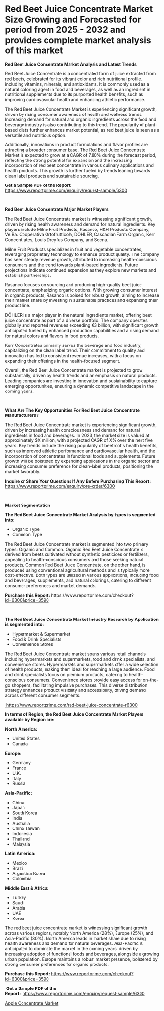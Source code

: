 <p><h1>Red Beet Juice Concentrate Market Size Growing and Forecasted for period from 2025 - 2032 and provides complete market analysis of this market</h1></p><p><strong>Red Beet Juice Concentrate Market Analysis and Latest Trends</strong></p>
<p><p>Red Beet Juice Concentrate is a concentrated form of juice extracted from red beets, celebrated for its vibrant color and rich nutritional profile, including vitamins, minerals, and antioxidants. It is commonly used as a natural coloring agent in food and beverages, as well as an ingredient in nutritional supplements due to its purported health benefits, such as improving cardiovascular health and enhancing athletic performance.</p><p>The Red Beet Juice Concentrate Market is experiencing significant growth, driven by rising consumer awareness of health and wellness trends. Increasing demand for natural and organic ingredients across the food and beverage industry is also contributing to this trend. The popularity of plant-based diets further enhances market potential, as red beet juice is seen as a versatile and nutritious option.</p><p>Additionally, innovations in product formulations and flavor profiles are attracting a broader consumer base. The Red Beet Juice Concentrate Market is expected to grow at a CAGR of 7.80% during the forecast period, reflecting the strong potential for expansion and the increasing incorporation of red beet concentrate in various culinary applications and health products. This growth is further fueled by trends leaning towards clean label products and sustainable sourcing.</p></p>
<p><strong>Get a Sample PDF of the Report:&nbsp;</strong> <a href="https://www.reportprime.com/enquiry/request-sample/6300?utm_campaign=3068&utm_medium=2&utm_source=Github&utm_content=ia&utm_term=19032025&utm_id=red-beet-juice-concentrate">https://www.reportprime.com/enquiry/request-sample/6300</a></p>
<p>&nbsp;</p>
<p><strong>Red Beet Juice Concentrate Major Market Players</strong></p>
<p><p>The Red Beet Juice Concentrate market is witnessing significant growth, driven by rising health awareness and demand for natural ingredients. Key players include Milne Fruit Products, Rasanco, H&H Products Company, Ve.Ba. Cooperativa Ortofrutticola, DÖHLER, Cascadian Farm Organic, Kerr Concentrates, Louis Dreyfus Company, and Secna.</p><p>Milne Fruit Products specializes in fruit and vegetable concentrates, leveraging proprietary technology to enhance product quality. The company has seen steady revenue growth, attributed to increasing health-conscious consumers and the trend towards plant-based ingredients. Future projections indicate continued expansion as they explore new markets and establish partnerships.</p><p>Rasanco focuses on sourcing and producing high-quality beet juice concentrate, emphasizing organic options. With growing consumer interest in organic products, Rasanco is poised for robust growth, aiming to increase their market share by investing in sustainable practices and expanding their product line.</p><p>DÖHLER is a major player in the natural ingredients market, offering beet juice concentrate as part of a diverse portfolio. The company operates globally and reported revenues exceeding €3 billion, with significant growth anticipated fueled by enhanced production capabilities and a rising demand for natural colors and flavors in food products.</p><p>Kerr Concentrates primarily serves the beverage and food industry, capitalizing on the clean label trend. Their commitment to quality and innovation has led to consistent revenue increases, with a focus on expanding their offerings in the health-focused segment.</p><p>Overall, the Red Beet Juice Concentrate market is projected to grow substantially, driven by health trends and an emphasis on natural products. Leading companies are investing in innovation and sustainability to capture emerging opportunities, ensuring a dynamic competitive landscape in the coming years.</p></p>
<p>&nbsp;</p>
<p><strong>What Are The Key Opportunities For Red Beet Juice Concentrate Manufacturers?</strong></p>
<p><p>The Red Beet Juice Concentrate market is experiencing significant growth, driven by increasing health consciousness and demand for natural ingredients in food and beverages. In 2023, the market size is valued at approximately $X million, with a projected CAGR of X% over the next five years. Key trends include the rising popularity of beetroot's health benefits, such as improved athletic performance and cardiovascular health, and the incorporation of concentrates in functional foods and supplements. Future growth will be bolstered by expanding applications in the organic sector and increasing consumer preference for clean-label products, positioning the market favorably.</p></p>
<p><strong>Inquire or Share Your Questions If Any Before Purchasing This Report:</strong> <a href="https://www.reportprime.com/enquiry/pre-order/6300?utm_campaign=3068&utm_medium=2&utm_source=Github&utm_content=ia&utm_term=19032025&utm_id=red-beet-juice-concentrate">https://www.reportprime.com/enquiry/pre-order/6300</a></p>
<p>&nbsp;</p>
<p><strong>Market Segmentation</strong></p>
<p><strong>The Red Beet Juice Concentrate Market Analysis by types is segmented into:</strong></p>
<p><ul><li>Organic Type</li><li>Common Type</li></ul></p>
<p><p>The Red Beet Juice Concentrate market is segmented into two primary types: Organic and Common. Organic Red Beet Juice Concentrate is derived from beets cultivated without synthetic pesticides or fertilizers, appealing to health-conscious consumers and those seeking natural products. Common Red Beet Juice Concentrate, on the other hand, is produced using conventional agricultural methods and is typically more cost-effective. Both types are utilized in various applications, including food and beverages, supplements, and natural colorings, catering to different consumer preferences and market demands.</p></p>
<p><strong>Purchase this Report:&nbsp;</strong><a href="https://www.reportprime.com/checkout?id=6300&price=3590&utm_campaign=3068&utm_medium=2&utm_source=Github&utm_content=ia&utm_term=19032025&utm_id=red-beet-juice-concentrate">https://www.reportprime.com/checkout?id=6300&price=3590</a></p>
<p>&nbsp;</p>
<p><strong>The Red Beet Juice Concentrate Market Industry Research by Application is segmented into:</strong></p>
<p><ul><li>Hypermarket & Supermarket</li><li>Food & Drink Specialists</li><li>Convenience Stores</li></ul></p>
<p><p>The Red Beet Juice Concentrate market spans various retail channels including hypermarkets and supermarkets, food and drink specialists, and convenience stores. Hypermarkets and supermarkets offer a wide selection of health products, making them ideal for reaching a large audience. Food and drink specialists focus on premium products, catering to health-conscious consumers. Convenience stores provide easy access for on-the-go shoppers, facilitating impulsive purchases. This diverse distribution strategy enhances product visibility and accessibility, driving demand across different consumer segments.</p></p>
<p><a href="https://www.reportprime.com/red-beet-juice-concentrate-r6300?utm_campaign=3068&utm_medium=2&utm_source=Github&utm_content=ia&utm_term=19032025&utm_id=red-beet-juice-concentrate">&nbsp;https://www.reportprime.com/red-beet-juice-concentrate-r6300</a></p>
<p><strong>In terms of Region, the Red Beet Juice Concentrate Market Players available by Region are:</strong></p>
<p>
    <p> <strong> North America: </strong>
        <ul>
            <li>United States</li>
            <li>Canada</li>
        </ul>
        </p> 
    <p> <strong> Europe: </strong>
        <ul>
            <li>Germany</li>
            <li>France</li>
            <li>U.K.</li>
            <li>Italy</li>
            <li>Russia</li>
        </ul>
        </p> 
    <p> <strong> Asia-Pacific: </strong>
        <ul>
            <li>China</li>
            <li>Japan</li>
            <li>South Korea</li>
            <li>India</li>
            <li>Australia</li>
            <li>China Taiwan</li>
            <li>Indonesia</li>
            <li>Thailand</li>
            <li>Malaysia</li>
        </ul>
        </p> 
    <p> <strong> Latin America: </strong>
        <ul>
            <li>Mexico</li>
            <li>Brazil</li>
            <li>Argentina Korea</li>
            <li>Colombia</li>
        </ul>
        </p> 
    <p> <strong> Middle East & Africa: </strong>
        <ul>
            <li>Turkey</li>
            <li>Saudi</li>
            <li>Arabia</li>
            <li>UAE</li>
            <li>Korea</li>
        </ul>
    </p>
    </p>
<p><p>The red beet juice concentrate market is witnessing significant growth across various regions, notably North America (28%), Europe (25%), and Asia-Pacific (30%). North America leads in market share due to rising health awareness and demand for natural beverages. Asia-Pacific is anticipated to dominate the market in the coming years, driven by increasing adoption of functional foods and beverages, alongside a growing urban population. Europe maintains a robust market presence, bolstered by strong consumer preferences for organic products.</p></p>
<p><strong>Purchase this Report: </strong><a href="https://www.reportprime.com/checkout?id=6300&price=3590&utm_campaign=3068&utm_medium=2&utm_source=Github&utm_content=ia&utm_term=19032025&utm_id=red-beet-juice-concentrate">https://www.reportprime.com/checkout?id=6300&price=3590</a></p>
<p>&nbsp;<strong>Get a Sample PDF of the Report:&nbsp;&nbsp;</strong><a href="https://www.reportprime.com/enquiry/request-sample/6300?utm_campaign=3068&utm_medium=2&utm_source=Github&utm_content=ia&utm_term=19032025&utm_id=red-beet-juice-concentrate">https://www.reportprime.com/enquiry/request-sample/6300</a></p>
<p><strong></strong></p>
<p><p><a href="https://github.com/danikabiele541/Market-Research-Report-List-1/blob/main/apple-concentrate-market.md?utm_campaign=3068&utm_medium=2&utm_source=Github&utm_content=ia&utm_term=19032025&utm_id=red-beet-juice-concentrate">Apple Concentrate Market</a></p></p>